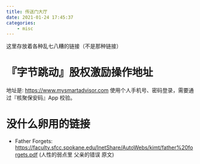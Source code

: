 ```yaml
---
title: 传送门大厅
date: 2021-01-24 17:45:37
categories:
    - misc
---
```


这里存放着各种乱七八糟的链接（不是那种链接）
<!-- more -->

# 『字节跳动』股权激励操作地址

地址是: https://www.mysmartadvisor.com
使用个人手机号、密码登录，需要通过『核聚保安码』App 校验。 

# 没什么卵用的链接

- Father Forgets: https://faculty.sfcc.spokane.edu/InetShare/AutoWebs/kimt/father%20forgets.pdf (人性的弱点里 父亲的错误 原文)

